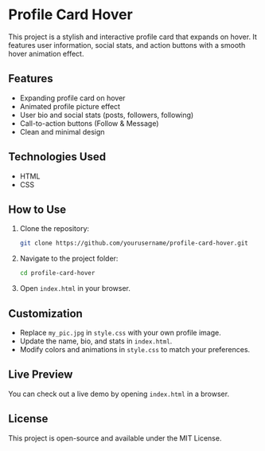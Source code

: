 # Profile Card Hover

This project is a stylish and interactive profile card that expands on hover. It features user information, social stats, and action buttons with a smooth hover animation effect.

## Features
- Expanding profile card on hover
- Animated profile picture effect
- User bio and social stats (posts, followers, following)
- Call-to-action buttons (Follow & Message)
- Clean and minimal design

## Technologies Used
- HTML
- CSS

## How to Use
1. Clone the repository:
   ```sh
   git clone https://github.com/yourusername/profile-card-hover.git
   ```
2. Navigate to the project folder:
   ```sh
   cd profile-card-hover
   ```
3. Open `index.html` in your browser.

## Customization
- Replace `my_pic.jpg` in `style.css` with your own profile image.
- Update the name, bio, and stats in `index.html`.
- Modify colors and animations in `style.css` to match your preferences.

## Live Preview
You can check out a live demo by opening `index.html` in a browser.

## License
This project is open-source and available under the MIT License.



